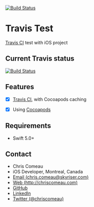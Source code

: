 [![Build Status](https://travis-ci.org/chriscomeau/TravisTest.svg?branch=master)](https://travis-ci.org/chriscomeau/TravisTest)

# Travis Test

[Travis CI](https://travis-ci.org) test with iOS project


## Current Travis status


[![Build Status](https://travis-ci.org/chriscomeau/TravisTest.svg?branch=master)](https://travis-ci.org/chriscomeau/TravisTest)


## Features

- [X] [Travis CI](https://travis-ci.org), with Cocoapods caching
- [X] Using [Cocoapods](https://cocoapods.org)

 
## Requirements

- Swift 5.0+



## Contact

* Chris Comeau
* iOS Developer, Montreal, Canada
* [Email (chris.comeau@skyriser.com)](mailto:chris.comeau@skyriser.com)
* [Web (http://chriscomeau.com)](http://chriscomeau.com)
* [GitHub](https://github.com/chriscomeau)
* [LinkedIn](https://www.linkedin.com/in/christiancomeau)
* [Twitter (@chriscomeau)](http://twitter.com/chriscomeau)
